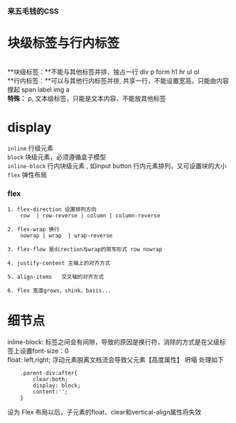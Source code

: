 ### 来五毛钱的CSS
# 块级标签与行内标签
<br>**块级标签：**不能与其他标签并排，独占一行
		div p form h1 hr ul ol 
<br>**行内标签：**可以与其他行内标签并排, 共享一行，不能设置宽高，只能由内容撑起
		span label img a
<br>**特殊：**
		p, 文本级标签，只能是文本内容，不能放其他标签 

# display	
`inline`   行级元素<br>
`block`    块级元素，必须遵循盒子模型<br>
`inline-block` 行内块级元素 , 如input button 行内元素排列，又可设置块的大小<br>
`flex`     弹性布局


### flex

	1. flex-direction 设置排列方向
		row  | row-reverse | column | column-reverse
		
	2. flex-wrap 换行
		nowrap | wrap  | wrap-reverse
		
	3. flex-flow 是direction与wrap的简写形式 row nowrap
		
	4. justify-content 主轴上的对齐方式
	
	5. align-items   交叉轴的对齐方式
		
	6. flex 宽度grows，shink，basis...

# 细节点
inline-block: 标签之间会有间隙，导致的原因是换行符，消除的方式是在父级标签上设置font-size：0<br>
float: left,right; 浮动元素脱离文档流会导致父元素【高度属性】 坍塌 处理如下
```
	.parent-div:after{
		clear:both;
		display: block;
		content:'';
	}
```

设为 Flex 布局以后，子元素的float、clear和vertical-align属性将失效


	
	
